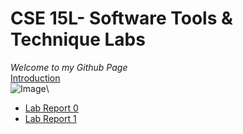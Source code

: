 # CSE 15L- Software Tools & Technique Labs
*Welcome to my Github Page*\
[Introduction](https://aniketiyer15.github.io/cse15l-lab-reports/cs15l.html)\
![Image](https://cdn.discordapp.com/attachments/891952727641456661/1025460160782671872/IMG-20220117-WA0003.jpg)\
* [Lab Report 0](https://aniketiyer15.github.io/cse15l-lab-reports/lab-report-1-week-0.html)
* [Lab Report 1](https://github.com/aniketiyer15/cse15l-lab-reports/blob/main/WhatsApp%20Image%202022-09-28%20at%2011.56.29%20AM.jpeg)
